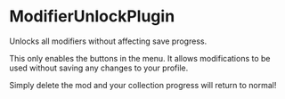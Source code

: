 # ModifierUnlockPlugin

Unlocks all modifiers without affecting save progress.

This only enables the buttons in the menu. It allows modifications to be used without saving any changes to your profile.

Simply delete the mod and your collection progress will return to normal!
